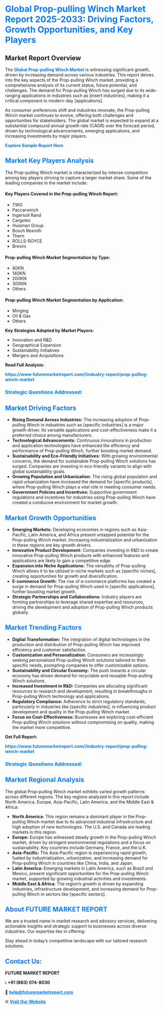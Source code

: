 <h1 style="color: #007BFF;">Global Prop-pulling Winch Market Report 2025-2033: Driving Factors, Growth Opportunities, and Key Players</h1>

<section id="overview">
<h2>Market Report Overview</h2>
<p>The <a href="https://www.futuremarketreport.com//industry-report/prop-pulling-winch-market" style="color: #007BFF; text-decoration: none;"><strong>Global Prop-pulling Winch Market</strong></a> is witnessing significant growth, driven by increasing demand across various industries. This report delves into the key aspects of the Prop-pulling Winch market, providing a comprehensive analysis of its current status, future potential, and challenges. The demand for Prop-pulling Winch has surged due to its wide-ranging applications in industries such as [insert industries], making it a critical component in modern-day [applications].</p>
<p>As consumer preferences shift and industries innovate, the Prop-pulling Winch market continues to evolve, offering both challenges and opportunities for stakeholders. The global market is expected to expand at a substantial compound annual growth rate (CAGR) over the forecast period, driven by technological advancements, emerging applications, and increasing investments by major players.</p>
</section>

<section id="overview">
<p><a href="https://www.futuremarketreport.com//request-sample/reportId=55483" style="color: #007BFF; text-decoration: none;"><strong>Explore Sample Report Here</strong></a></p>
</section>

<section id="key-players">
<h2 style="color: #007BFF;">Market Key Players Analysis</h2>
<p>The Prop-pulling Winch market is characterized by intense competition among key players striving to capture a larger market share. Some of the leading companies in the market include:</p>
<h4>Key Players Covered in the Prop-pulling Winch Report:</h4>
<ul><li>TWG</li><li>Paccarwinch</li><li>Ingersoll Rand</li><li>Cargotec</li><li>Huisman Group</li><li>Bosch Rexroth</li><li>Thern</li><li>ROLLS-ROYCE</li><li>Brevini</li></ul>
<h4>Prop-pulling Winch Market Segmentation by Type:</h4>
<ul><li>80KN</li><li>140KN</li><li>200KN</li><li>300KN</li><li>Others</li></ul>

<h4>Prop-pulling Winch Market Segmentation by Application:</h4>
<ul><li>Minging</li><li>Oil &amp; Gas</li><li>Others</li></ul>
<p><strong>Key Strategies Adopted by Market Players:</strong></p>
<ul>
<li>Innovation and R&D</li>
<li>Geographical Expansion</li>
<li>Sustainability Initiatives</li>
<li>Mergers and Acquisitions</li>
</ul>
</section>

<section>
<p><strong>Read Full Analysis: </strong></p><a href="https://www.futuremarketreport.com//industry-report/prop-pulling-winch-market" style="color: #007BFF; text-decoration: none;"><strong>https://www.futuremarketreport.com//industry-report/prop-pulling-winch-market</strong></a>
<h3 style="color: #007BFF;">Strategic Questions Addressed:</h3>
</section>

<section id="driving-factors">
<h2 style="color: #007BFF;">Market Driving Factors</h2>
<ul>
<li><strong>Rising Demand Across Industries:</strong> The increasing adoption of Prop-pulling Winch in industries such as [specific industries] is a major growth driver. Its versatile applications and cost-effectiveness make it a preferred choice among manufacturers.</li>
<li><strong>Technological Advancements:</strong> Continuous innovations in production and application technologies have enhanced the efficiency and performance of Prop-pulling Winch, further boosting market demand.</li>
<li><strong>Sustainability and Eco-Friendly Initiatives:</strong> With growing environmental concerns, the demand for sustainable Prop-pulling Winch solutions has surged. Companies are investing in eco-friendly variants to align with global sustainability goals.</li>
<li><strong>Growing Population and Urbanization:</strong> The rising global population and rapid urbanization have increased the demand for [specific products], where Prop-pulling Winch plays a vital role in meeting consumer needs.</li>
<li><strong>Government Policies and Incentives:</strong> Supportive government regulations and incentives for industries using Prop-pulling Winch have created a conducive environment for market growth.</li>
</ul>
</section>

<section id="growth-opportunities">
<h2 style="color: #007BFF;">Market Growth Opportunities</h2>
<ul>
<li><strong>Emerging Markets:</strong> Developing economies in regions such as Asia-Pacific, Latin America, and Africa present untapped potential for the Prop-pulling Winch market. Increasing industrialization and urbanization in these regions are key growth drivers.</li>
<li><strong>Innovative Product Development:</strong> Companies investing in R&D to create innovative Prop-pulling Winch products with enhanced features and applications are likely to gain a competitive edge.</li>
<li><strong>Expansion into Niche Applications:</strong> The versatility of Prop-pulling Winch allows it to be utilized in niche markets such as [specific niches], creating opportunities for growth and diversification.</li>
<li><strong>E-commerce Growth:</strong> The rise of e-commerce platforms has created a surge in demand for Prop-pulling Winch used in [specific applications], further boosting market growth.</li>
<li><strong>Strategic Partnerships and Collaborations:</strong> Industry players are forming partnerships to leverage shared expertise and resources, driving the development and adoption of Prop-pulling Winch products globally.</li>
</ul>
</section>

<section id="trending-factors">
<h2 style="color: #007BFF;">Market Trending Factors</h2>
<ul>
<li><strong>Digital Transformation:</strong> The integration of digital technologies in the production and distribution of Prop-pulling Winch has improved efficiency and customer satisfaction.</li>
<li><strong>Customization and Personalization:</strong> Consumers are increasingly seeking personalized Prop-pulling Winch solutions tailored to their specific needs, prompting companies to offer customizable options.</li>
<li><strong>Sustainability and Circular Economy:</strong> The push towards a circular economy has driven demand for recyclable and reusable Prop-pulling Winch solutions.</li>
<li><strong>Increased Investment in R&D:</strong> Companies are allocating significant resources to research and development, resulting in breakthroughs in Prop-pulling Winch technology and applications.</li>
<li><strong>Regulatory Compliance:</strong> Adherence to strict regulatory standards, particularly in industries like [specific industries], is influencing product development and quality in the Prop-pulling Winch market.</li>
<li><strong>Focus on Cost-Effectiveness:</strong> Businesses are exploring cost-efficient Prop-pulling Winch solutions without compromising on quality, making the market more competitive.</li>
</ul>
</section>

<section>
<p><strong>Get Full Report: </strong></p><a href="https://www.futuremarketreport.com//industry-report/prop-pulling-winch-market" style="color: #007BFF; text-decoration: none;"><strong>https://www.futuremarketreport.com//industry-report/prop-pulling-winch-market</strong></a>
<h3 style="color: #007BFF;">Strategic Questions Addressed:</h3>
</section>


<section id="regional-analysis">
<h2 style="color: #007BFF;">Market Regional Analysis</h2>
<p>The global Prop-pulling Winch market exhibits varied growth patterns across different regions. The key regions analyzed in this report include North America, Europe, Asia-Pacific, Latin America, and the Middle East & Africa:</p>
<ul>
<li><strong>North America:</strong> This region remains a dominant player in the Prop-pulling Winch market due to its advanced industrial infrastructure and high adoption of new technologies. The U.S. and Canada are leading markets in this region.</li>
<li><strong>Europe:</strong> Europe has witnessed steady growth in the Prop-pulling Winch market, driven by stringent environmental regulations and a focus on sustainability. Key countries include Germany, France, and the U.K.</li>
<li><strong>Asia-Pacific:</strong> The Asia-Pacific region is experiencing rapid growth, fueled by industrialization, urbanization, and increasing demand for Prop-pulling Winch in countries like China, India, and Japan.</li>
<li><strong>Latin America:</strong> Emerging markets in Latin America, such as Brazil and Mexico, present significant opportunities for the Prop-pulling Winch market, supported by growing industrial activities and investments.</li>
<li><strong>Middle East & Africa:</strong> The region’s growth is driven by expanding industries, infrastructure development, and increasing demand for Prop-pulling Winch in sectors like [specific sectors].</li>
</ul>
</section>

<footer>
<h2 style="color: #007BFF;">About FUTURE MARKET REPORT</h2>
<p>We are a trusted name in market research and advisory services, delivering actionable insights and strategic support to businesses across diverse industries. Our expertise lies in offering:</p>

<p>Stay ahead in today’s competitive landscape with our tailored research solutions.</p>

<h2 style="color: #007BFF;">Contact Us:</h2>
<p><strong>FUTURE MARKET REPORT</strong></p>
<p>📞 <strong>+91 (883) 074-8030</strong></p>
<p>📧 <strong><a href="mailto:help@futuremarketreport.com" style="color: #007BFF;">help@futuremarketreport.com</a></strong></p>
<p>🌐 <strong><a href="https://www.futuremarketreport.com/" style="color: #007BFF;">Visit Our Website</a></strong></p>
</footer>